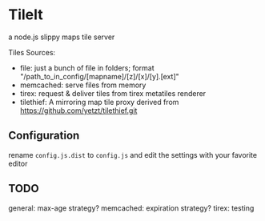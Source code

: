 # TileIt

a node.js slippy maps tile server


Tiles Sources:
  - file: just a bunch of file in folders; format "/path_to_in_config/[mapname]/[z]/[x]/[y].[ext]"
  - memcached: serve files from memory
  - tirex: request & deliver tiles from tirex metatiles renderer
  - tilethief: A mirroring map tile proxy derived from https://github.com/yetzt/tilethief.git


## Configuration

rename `config.js.dist` to `config.js` and edit the settings with your favorite editor


## TODO

general: max-age strategy?
memcached: expiration strategy?
tirex: testing

